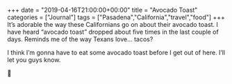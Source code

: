 +++
date = "2019-04-16T21:00:00+00:00"
title = "Avocado Toast"
categories = ["Journal"]
tags = ["Pasadena","California","travel","food"]
+++
It’s adorable the way these Californians go on about their avocado toast. I have heard “avocado toast” dropped about five times in the last couple of days. Reminds me of the way Texans love... tacos? 

I think I’m gonna have to eat some avocado toast before I get out of here. I’ll let you guys know.

🥑 
